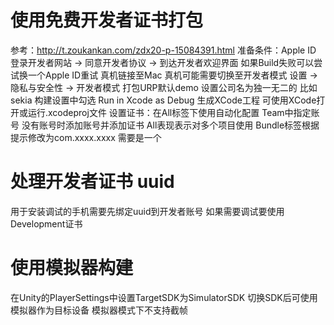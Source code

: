 # 使用免费开发者证书打包
参考：http://t.zoukankan.com/zdx20-p-15084391.html
准备条件：Apple ID
    登录开发者网站 -> 同意开发者协议 -> 到达开发者欢迎界面
        如果Build失败可以尝试换一个Apple ID重试
真机链接至Mac
    真机可能需要切换至开发者模式
        设置 -> 隐私与安全性 -> 开发者模式
打包URP默认demo
    设置公司名为独一无二的 比如sekia
    构建设置中勾选 Run in Xcode as Debug
    生成XCode工程 可使用XCode打开或运行.xcodeproj文件
    设置证书：在All标签下使用自动化配置 Team中指定账号
        没有账号时添加账号并添加证书
        All表现表示对多个项目使用
    Bundle标签根据提示修改为com.xxxx.xxxx
        需要是一个

# 处理开发者证书 uuid
用于安装调试的手机需要先绑定uuid到开发者账号
如果需要调试要使用Development证书

# 使用模拟器构建
在Unity的PlayerSettings中设置TargetSDK为SimulatorSDK
切换SDK后可使用模拟器作为目标设备
模拟器模式下不支持截帧